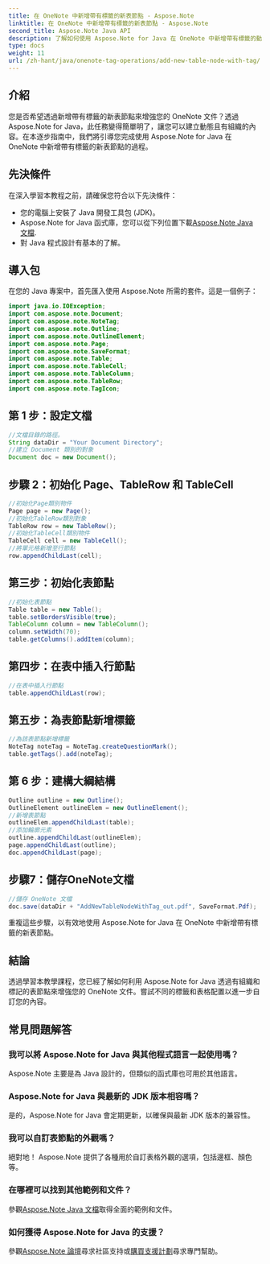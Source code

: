 ```yaml
---
title: 在 OneNote 中新增帶有標籤的新表節點 - Aspose.Note
linktitle: 在 OneNote 中新增帶有標籤的新表節點 - Aspose.Note
second_title: Aspose.Note Java API
description: 了解如何使用 Aspose.Note for Java 在 OneNote 中新增帶有標籤的動態表節點。輕鬆增強您的文件組織。
type: docs
weight: 11
url: /zh-hant/java/onenote-tag-operations/add-new-table-node-with-tag/
---
```

## 介紹
您是否希望透過新增帶有標籤的新表節點來增強您的 OneNote 文件？透過 Aspose.Note for Java，此任務變得簡單明了，讓您可以建立動態且有組織的內容。在本逐步指南中，我們將引導您完成使用 Aspose.Note for Java 在 OneNote 中新增帶有標籤的新表節點的過程。
## 先決條件
在深入學習本教程之前，請確保您符合以下先決條件：
- 您的電腦上安裝了 Java 開發工具包 (JDK)。
-  Aspose.Note for Java 函式庫，您可以從下列位置下載[Aspose.Note Java 文檔](https://reference.aspose.com/note/java/).
- 對 Java 程式設計有基本的了解。
## 導入包
在您的 Java 專案中，首先匯入使用 Aspose.Note 所需的套件。這是一個例子：
```java
import java.io.IOException;
import com.aspose.note.Document;
import com.aspose.note.NoteTag;
import com.aspose.note.Outline;
import com.aspose.note.OutlineElement;
import com.aspose.note.Page;
import com.aspose.note.SaveFormat;
import com.aspose.note.Table;
import com.aspose.note.TableCell;
import com.aspose.note.TableColumn;
import com.aspose.note.TableRow;
import com.aspose.note.TagIcon;
```
## 第 1 步：設定文檔
```java
//文檔目錄的路徑。
String dataDir = "Your Document Directory";
//建立 Document 類別的對象
Document doc = new Document();
```
## 步驟 2：初始化 Page、TableRow 和 TableCell
```java
//初始化Page類別物件
Page page = new Page();
//初始化TableRow類別對象
TableRow row = new TableRow();
//初始化TableCell類別物件
TableCell cell = new TableCell();
//將單元格新增至行節點
row.appendChildLast(cell);
```
## 第三步：初始化表節點
```java
//初始化表節點
Table table = new Table();
table.setBordersVisible(true);
TableColumn column = new TableColumn();
column.setWidth(70);
table.getColumns().addItem(column);
```
## 第四步：在表中插入行節點
```java
//在表中插入行節點
table.appendChildLast(row);
```
## 第五步：為表節點新增標籤
```java
//為該表節點新增標籤
NoteTag noteTag = NoteTag.createQuestionMark();
table.getTags().add(noteTag);
```
## 第 6 步：建構大綱結構
```java
Outline outline = new Outline();
OutlineElement outlineElem = new OutlineElement();
//新增表節點
outlineElem.appendChildLast(table);
//添加輪廓元素
outline.appendChildLast(outlineElem);
page.appendChildLast(outline);
doc.appendChildLast(page);
```
## 步驟7：儲存OneNote文檔
```java
//儲存 OneNote 文檔
doc.save(dataDir + "AddNewTableNodeWithTag_out.pdf", SaveFormat.Pdf);
```
重複這些步驟，以有效地使用 Aspose.Note for Java 在 OneNote 中新增帶有標籤的新表節點。
## 結論
透過學習本教學課程，您已經了解如何利用 Aspose.Note for Java 透過有組織和標記的表節點來增強您的 OneNote 文件。嘗試不同的標籤和表格配置以進一步自訂您的內容。
## 常見問題解答
### 我可以將 Aspose.Note for Java 與其他程式語言一起使用嗎？
Aspose.Note 主要是為 Java 設計的，但類似的函式庫也可用於其他語言。
### Aspose.Note for Java 與最新的 JDK 版本相容嗎？
是的，Aspose.Note for Java 會定期更新，以確保與最新 JDK 版本的兼容性。
### 我可以自訂表節點的外觀嗎？
絕對地！ Aspose.Note 提供了各種用於自訂表格外觀的選項，包括邊框、顏色等。
### 在哪裡可以找到其他範例和文件？
參觀[Aspose.Note Java 文檔](https://reference.aspose.com/note/java/)取得全面的範例和文件。
### 如何獲得 Aspose.Note for Java 的支援？
參觀[Aspose.Note 論壇](https://forum.aspose.com/c/note/28)尋求社區支持或[購買支援計劃](https://purchase.aspose.com/buy)尋求專門幫助。